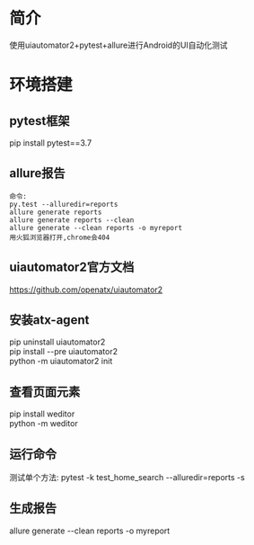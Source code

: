 # 简介
使用uiautomator2+pytest+allure进行Android的UI自动化测试


# 环境搭建

## pytest框架
pip install pytest==3.7

## allure报告
```
命令:
py.test --alluredir=reports
allure generate reports
allure generate reports --clean
allure generate --clean reports -o myreport
用火狐浏览器打开,chrome会404
```


## uiautomator2官方文档
https://github.com/openatx/uiautomator2

## 安装atx-agent
pip uninstall uiautomator2<br>
pip install --pre uiautomator2<br>
python -m uiautomator2 init<br>


## 查看页面元素
pip install weditor<br>
python -m weditor<br>


## 运行命令

测试单个方法: pytest -k test_home_search --alluredir=reports -s <br>

## 生成报告
allure generate --clean reports -o myreport


